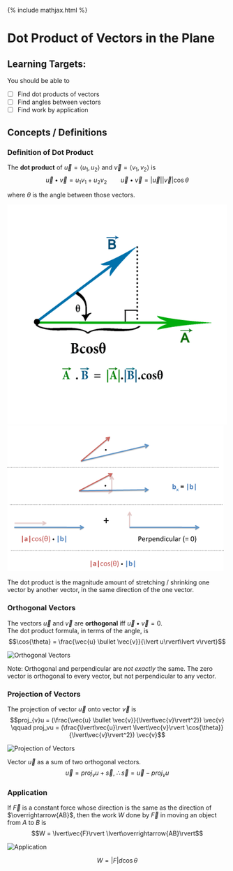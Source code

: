 {% include mathjax.html %}

# Dot Product of Vectors in the Plane

## Learning Targets:

You should be able to
- [ ] Find dot products of vectors
- [ ] Find angles between vectors
- [ ] Find work by application

## Concepts / Definitions

### Definition of Dot Product

The **dot product** of $\vec{u} = \langle u_1, u_2 \rangle$ and $\vec{v} = \langle v_1, v_2 \rangle$ is
$$\vec{u} \bullet \vec{v} = u_1 v_1 + u_2 v_2 \qquad \vec{u} \bullet \vec{v} = \lvert\vec{u}\rvert \lvert\vec{v}\rvert \cos{\theta}$$

where $\theta$ is the angle between those vectors.

![Dot Product Definition](../assets/precalculus/dot-product-of-vectors-in-the-plane_1.gif)
![Dot Product Rotation](../assets/precalculus/dot-product-of-vectors-in-the-plane_2.png)

The dot product is the magnitude amount of stretching / shrinking one vector by another vector, in the same direction of the one vector.

### Orthogonal Vectors

The vectors $\vec{u}$ and $\vec{v}$ are **orthogonal** iff $\vec{u} \bullet \vec{v} = 0$.<br>
The dot product formula, in terms of the angle, is
$$\cos{\theta} = \frac{\vec{u} \bullet \vec{v}}{\lvert u\rvert\lvert v\rvert}$$

![Orthogonal Vectors](../assets/precalculus/dot-product-of-vectors-in-the-plane_3.png)

<!--Note: replace Note: with PRO TIP-->

Note: Orthogonal and perpendicular are *not exactly* the same. The zero vector is orthogonal to every vector, but not perpendicular to any vector.

### Projection of Vectors

The projection of vector $\vec{u}$ onto vector $\vec{v}$ is
$$proj_{v}u = (\frac{\vec{u} \bullet \vec{v}}{\lvert\vec{v}\rvert^2}) \vec{v} \qquad proj_vu = (\frac{\lvert\vec{u}\rvert \lvert\vec{v}\rvert \cos{\theta}}{\lvert\vec{v}\rvert^2}) \vec{v}$$

![Projection of Vectors](../assets/precalculus/dot-product-of-vectors-in-the-plane_4.png)

Vector $\vec{u}$ as a sum of two orthogonal vectors.
$$\vec{u} = proj_vu + \vec{s},\ \therefore \vec{s} = \vec{u} - proj_vu$$

### Application

If $\vec{F}$ is a constant force whose direction is the same as the direction of $\overrightarrow{AB}$, then the work $W$ done by $\vec{F}$ in moving an object from $A$ to $B$ is
$$W = \lvert\vec{F}\rvert \lvert\overrightarrow{AB}\rvert$$

![Application](../assets/precalculus/dot-product-of-vectors-in-the-plane_5.png)

$$W = \lvert F\rvert d\cos{\theta}$$
